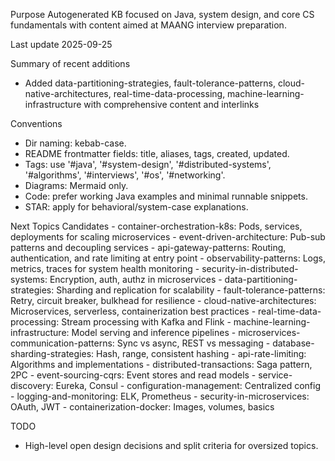 Purpose
Autogenerated KB focused on Java, system design, and core CS fundamentals with content aimed at MAANG interview preparation.

Last update
2025-09-25

Summary of recent additions
 - Added data-partitioning-strategies, fault-tolerance-patterns, cloud-native-architectures, real-time-data-processing, machine-learning-infrastructure with comprehensive content and interlinks

Conventions
 - Dir naming: kebab-case.
 - README frontmatter fields: title, aliases, tags, created, updated.
 - Tags: use '#java', '#system-design', '#distributed-systems', '#algorithms', '#interviews', '#os', '#networking'.
 - Diagrams: Mermaid only.
 - Code: prefer working Java examples and minimal runnable snippets.
 - STAR: apply for behavioral/system-case explanations.

Next Topics Candidates
    - container-orchestration-k8s: Pods, services, deployments for scaling microservices
    - event-driven-architecture: Pub-sub patterns and decoupling services
    - api-gateway-patterns: Routing, authentication, and rate limiting at entry point
    - observability-patterns: Logs, metrics, traces for system health monitoring
    - security-in-distributed-systems: Encryption, auth, authz in microservices
    - data-partitioning-strategies: Sharding and replication for scalability
    - fault-tolerance-patterns: Retry, circuit breaker, bulkhead for resilience
    - cloud-native-architectures: Microservices, serverless, containerization best practices
    - real-time-data-processing: Stream processing with Kafka and Flink
    - machine-learning-infrastructure: Model serving and inference pipelines
    - microservices-communication-patterns: Sync vs async, REST vs messaging
    - database-sharding-strategies: Hash, range, consistent hashing
    - api-rate-limiting: Algorithms and implementations
    - distributed-transactions: Saga pattern, 2PC
    - event-sourcing-cqrs: Event stores and read models
    - service-discovery: Eureka, Consul
    - configuration-management: Centralized config
    - logging-and-monitoring: ELK, Prometheus
    - security-in-microservices: OAuth, JWT
    - containerization-docker: Images, volumes, basics

TODO
 - High-level open design decisions and split criteria for oversized topics.